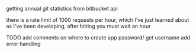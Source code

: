 getting annual git statistics from bitbucket api

there is a rate limit of 1000 requests per hour, which I've just learned about as I've been developing, after hitting you must wait an hour

TODO
add comments on where to create app password/ get username
add error handling
